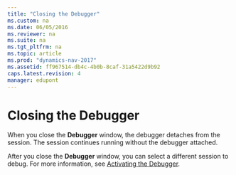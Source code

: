 ```yaml
---
title: "Closing the Debugger"
ms.custom: na
ms.date: 06/05/2016
ms.reviewer: na
ms.suite: na
ms.tgt_pltfrm: na
ms.topic: article
ms.prod: "dynamics-nav-2017"
ms.assetid: ff967514-db4c-4b0b-8caf-31a5422d9b92
caps.latest.revision: 4
manager: edupont
---
```

# Closing the Debugger
When you close the **Debugger** window, the debugger detaches from the session. The session continues running without the debugger attached.  
  
 After you close the **Debugger** window, you can select a different session to debug. For more information, see [Activating the Debugger](Activating-the-Debugger.md).